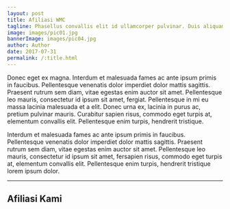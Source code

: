 ```yaml
---
layout: post
title: Afiliasi WMC
tagline: Phasellus convallis elit id ullamcorper pulvinar. Duis aliquam turpis mauris, eu ultricies erat malesuada quis. Aliquam dapibus.
image: images/pic01.jpg
bannerImage: images/pic04.jpg
author: Author
date: 2017-07-31
permalink: /:title.html
---
```


Donec eget ex magna. Interdum et malesuada fames ac ante ipsum primis in faucibus. Pellentesque venenatis dolor imperdiet dolor mattis sagittis. Praesent rutrum sem diam, vitae egestas enim auctor sit amet. Pellentesque leo mauris, consectetur id ipsum sit amet, fergiat. Pellentesque in mi eu massa lacinia malesuada et a elit. Donec urna ex, lacinia in purus ac, pretium pulvinar mauris. Curabitur sapien risus, commodo eget turpis at, elementum convallis elit. Pellentesque enim turpis, hendrerit tristique.

Interdum et malesuada fames ac ante ipsum primis in faucibus. Pellentesque venenatis dolor imperdiet dolor mattis sagittis. Praesent rutrum sem diam, vitae egestas enim auctor sit amet. Pellentesque leo mauris, consectetur id ipsum sit amet, fersapien risus, commodo eget turpis at, elementum convallis elit. Pellentesque enim turpis, hendrerit tristique lorem ipsum dolor.

---

## Afiliasi Kami

<div class="box alt">
	<div class="row uniform">
		<div class="4u"><span class="image fit"><img src="{{ site.baseurl }}/images/pic01.jpg" alt="" /></span></div>
		<div class="4u"><span class="image fit"><img src="{{ site.baseurl }}/images/pic02.jpg" alt="" /></span></div>
		<div class="4u$"><span class="image fit"><img src="{{ site.baseurl }}/images/pic03.jpg" alt="" /></span></div>
		<div class="4u"><span class="image fit"><img src="{{ site.baseurl }}/images/pic03.jpg" alt="" /></span></div>
		<div class="4u"><span class="image fit"><img src="{{ site.baseurl }}images/pic01.jpg" alt="" /></span></div>
		<div class="4u$"><span class="image fit"><img src="{{ site.baseurl }}/images/pic02.jpg" alt="" /></span></div>
	</div>
</div>
									